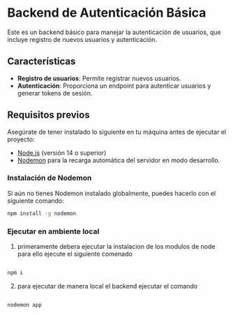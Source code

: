 # Backend de Autenticación Básica

Este es un backend básico para manejar la autenticación de usuarios, que incluye registro de nuevos usuarios y autenticación.

## Características

- **Registro de usuarios**: Permite registrar nuevos usuarios.
- **Autenticación**: Proporciona un endpoint para autenticar usuarios y generar tokens de sesión.

## Requisitos previos

Asegúrate de tener instalado lo siguiente en tu máquina antes de ejecutar el proyecto:

- [Node.js](https://nodejs.org/) (versión 14 o superior)
- [Nodemon](https://www.npmjs.com/package/nodemon) para la recarga automática del servidor en modo desarrollo.

### Instalación de Nodemon

Si aún no tienes Nodemon instalado globalmente, puedes hacerlo con el siguiente comando:

```bash
npm install -g nodemon
```

### Ejecutar en ambiente local

1. primeramente debera ejecutar la instalacion de los modulos de node para ello ejecute el siguiente comenado

```bash

npm i

```
2. para ejecutar de manera local el backend ejecutar el comando 

```bash

nodemon app

```